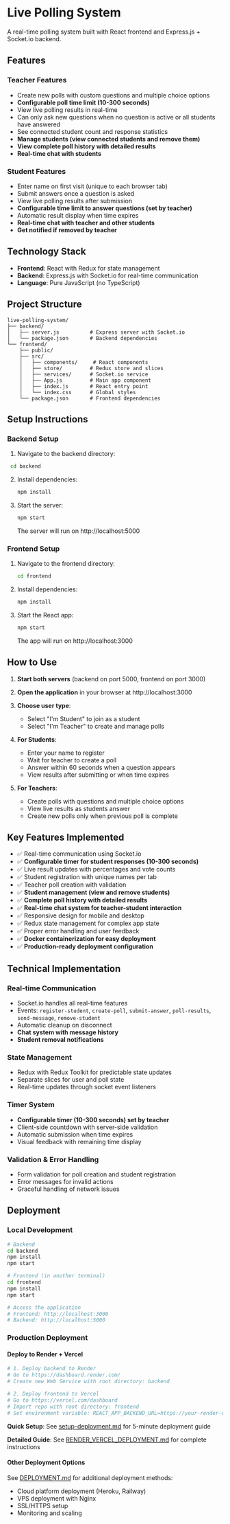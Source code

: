 # Live Polling System

A real-time polling system built with React frontend and Express.js + Socket.io backend.

## Features

### Teacher Features
- Create new polls with custom questions and multiple choice options
- **Configurable poll time limit (10-300 seconds)**
- View live polling results in real-time
- Can only ask new questions when no question is active or all students have answered
- See connected student count and response statistics
- **Manage students (view connected students and remove them)**
- **View complete poll history with detailed results**
- **Real-time chat with students**

### Student Features
- Enter name on first visit (unique to each browser tab)
- Submit answers once a question is asked
- View live polling results after submission
- **Configurable time limit to answer questions (set by teacher)**
- Automatic result display when time expires
- **Real-time chat with teacher and other students**
- **Get notified if removed by teacher**

## Technology Stack
- **Frontend**: React with Redux for state management
- **Backend**: Express.js with Socket.io for real-time communication
- **Language**: Pure JavaScript (no TypeScript)

## Project Structure

```
live-polling-system/
├── backend/
│   ├── server.js          # Express server with Socket.io
│   └── package.json       # Backend dependencies
└── frontend/
    ├── public/
    ├── src/
    │   ├── components/     # React components
    │   ├── store/         # Redux store and slices
    │   ├── services/      # Socket.io service
    │   ├── App.js         # Main app component
    │   ├── index.js       # React entry point
    │   └── index.css      # Global styles
    └── package.json       # Frontend dependencies
```

## Setup Instructions

### Backend Setup
1. Navigate to the backend directory:
  ```bash
   cd backend
   ```

2. Install dependencies:
   ```bash
   npm install
   ```

3. Start the server:
   ```bash
   npm start
   ```
   
   The server will run on http://localhost:5000

### Frontend Setup
1. Navigate to the frontend directory:
   ```bash
   cd frontend
   ```

2. Install dependencies:
   ```bash
   npm install
   ```

3. Start the React app:
   ```bash
   npm start
   ```
   
   The app will run on http://localhost:3000

## How to Use

1. **Start both servers** (backend on port 5000, frontend on port 3000)

2. **Open the application** in your browser at http://localhost:3000

3. **Choose user type**:
   - Select "I'm Student" to join as a student
   - Select "I'm Teacher" to create and manage polls

4. **For Students**:
   - Enter your name to register
   - Wait for teacher to create a poll
   - Answer within 60 seconds when a question appears
   - View results after submitting or when time expires

5. **For Teachers**:
   - Create polls with questions and multiple choice options
   - View live results as students answer
   - Create new polls only when previous poll is complete

## Key Features Implemented

- ✅ Real-time communication using Socket.io
- ✅ **Configurable timer for student responses (10-300 seconds)**
- ✅ Live result updates with percentages and vote counts
- ✅ Student registration with unique names per tab
- ✅ Teacher poll creation with validation
- ✅ **Student management (view and remove students)**
- ✅ **Complete poll history with detailed results**
- ✅ **Real-time chat system for teacher-student interaction**
- ✅ Responsive design for mobile and desktop
- ✅ Redux state management for complex app state
- ✅ Proper error handling and user feedback
- ✅ **Docker containerization for easy deployment**
- ✅ **Production-ready deployment configuration**

## Technical Implementation

### Real-time Communication
- Socket.io handles all real-time features
- Events: `register-student`, `create-poll`, `submit-answer`, `poll-results`, `send-message`, `remove-student`
- Automatic cleanup on disconnect
- **Chat system with message history**
- **Student removal notifications**

### State Management
- Redux with Redux Toolkit for predictable state updates
- Separate slices for user and poll state
- Real-time updates through socket event listeners

### Timer System
- **Configurable timer (10-300 seconds) set by teacher**
- Client-side countdown with server-side validation
- Automatic submission when time expires
- Visual feedback with remaining time display

### Validation & Error Handling
- Form validation for poll creation and student registration
- Error messages for invalid actions
- Graceful handling of network issues

## Deployment

### Local Development
```bash
# Backend
cd backend
npm install
npm start

# Frontend (in another terminal)
cd frontend
npm install
npm start

# Access the application
# Frontend: http://localhost:3000
# Backend: http://localhost:5000
```

### Production Deployment

#### Deploy to Render + Vercel
```bash
# 1. Deploy backend to Render
# Go to https://dashboard.render.com/
# Create new Web Service with root directory: backend

# 2. Deploy frontend to Vercel  
# Go to https://vercel.com/dashboard
# Import repo with root directory: frontend
# Set environment variable: REACT_APP_BACKEND_URL=https://your-render-url.onrender.com
```

**Quick Setup**: See [setup-deployment.md](setup-deployment.md) for 5-minute deployment guide

**Detailed Guide**: See [RENDER_VERCEL_DEPLOYMENT.md](RENDER_VERCEL_DEPLOYMENT.md) for complete instructions

#### Other Deployment Options
See [DEPLOYMENT.md](DEPLOYMENT.md) for additional deployment methods:
- Cloud platform deployment (Heroku, Railway)
- VPS deployment with Nginx
- SSL/HTTPS setup
- Monitoring and scaling
